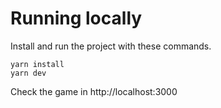 # Running locally

Install and run the project with these commands.

```
yarn install
yarn dev
```

Check the game in http://localhost:3000

